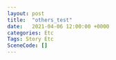 ```yaml
---
layout: post
title:  "others_test"
date:   2021-04-06 12:00:00 +0000
categories: Etc
Tags: Story Etc
SceneCode: []
---
```

